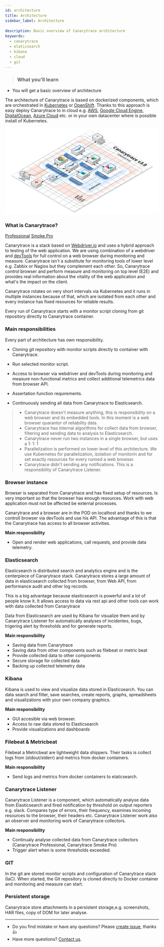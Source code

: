 ```yaml
---
id: architecture
title: Architecture
sidebar_label: Architecture

description: Basic overview of Canarytrace architecture
keywords:
  - canarytrace
  - elaticsearch
  - kibana
  - cloud
  - git
---
```


> ### What you’ll learn
- You will get a basic overview of architecture

The architecture of Canarytrace is based on dockerized components, which are orchestrated in [Kubernetes](https://kubernetes.io/) or [OpenShift](https://www.openshift.com/). Thanks to this approach is easy deploy Canarytrace to in cloud e.g. [AWS](https://aws.amazon.com/), [Google Cloud Engine](https://cloud.google.com/), [DigitalOcean](https://www.digitalocean.com/), [Azure Cloud](https://azure.microsoft.com/) etc. or in your own datacenter where is possible install of Kubernetes.


![Architecture](../../static/docs-img/canarytrace-v3.0.png)

### What is Canarytrace?
<a href="/docs/why/edition#canarytrace-professional"><span class="canaryBadge">Professional</span></a>
<a href="/docs/why/edition#canarytrace-smoke-pro"><span class="canaryBadge">Smoke Pro</span></a>

Canarytrace is a stack based on [Webdriver.io](https://webdriver.io/) and uses a hybrid approach to testing of the web application. We are using combination of a webdriver and [devTools](https://developers.google.com/web/tools/chrome-devtools) for full control on a web browser during monitoring and measure.
Canarytrace isn't a substitute for monitoring tools of lower level e.g. Zabbix or Nagios but they complement each other. 
So, Canarytrace control browser and perform measure and monitoring on top level (E2E) and provides real information about the vitality of the web application and what's the impact on the client.

Canarytrace rotates on very short intervals via Kubernetes and it runs in multiple instances because of that, which are isolated from each other and every instance has fixed resources for reliable results.

Every run of Canarytrace starts with a monitor script cloning from git repository directly to Canarytrace container. 

### Main responsibilities

Every part of architecture has own responsibility.

- Cloning git repository with monitor scripts directly to container with Canarytrace.

- Run selected monitor script.

- Access to browser via webdriver and devTools during monitoring and measure non-functional metrics and collect additional telemetrics data from browser API.

- Assertation function requirements.

- Continuously sending all data from Canarytrace to Elasticsearch.

> - Canarytrace doesn't measure anything, this is responsibility on a web browser and its embedded tools. In this moment is a web browser quarantor of reliability data.
> - Canarytrace has internal algorithms for collect data from browser, filtering and sending data to analysis to Elasticsearch.
> - Canarytrace never run two instances in a single browser, but uses a 1: 1: 1 
> - Parallelization is performed on lower level of this architecture. We use Kubernetes for parallelization, izolation of monitorin and for set exactly resources for every runned a web browser.
> - Canarytrace didn't sending any notifications. This is a responsibility of Canarytrace Listener.

### Browser instance

Browser is separated from Canarytrace and has fixed setup of resources. Is very important so that the browser has enough resources. Work with web application must not be affected be external processes.

Canarytrace and a browser are in the POD on localhost and thanks to we controll browser via devTools and use his API. The advantage of this is that the Canarytrace has access to all browser activities.

**Main responsibility**

- Open and render web applications, call requests, and provide data telemetry.

### Elasticsearch

Elasticsearch is distributed search and analytics engine and is the centerpiece of Canarytrace stack. Canarytrace stores a large amount of data in elasticsearch collected from browser, from Web API, from performance audit and other log records.

This is a big advantage because elasticsearch is powerful and a lot of people know it. It allows access to data via rest api and other tools can work with data collected from Canarytrace

Data from Elasticsearch are used by Kibana for visualize them and by Canarytrace Listener for automatically analyses of incidentes, bugs, trigering alert by thresholds and for generate reports.

**Main responsibility**

- Saving data from Canarytrace
- Saving data from other components such as filebeat or metric beat
- Provide collected data to other components
- Secure storage for collected data
- Backing up collected telemetry data

### Kibana


Kibana is used to view and visualize data stored in Elasticsearch. You can data search and filter, save searches, create reports, graphs, spreadsheets and visualizations with your own company graphics.

**Main responsibility**

- GUI accesible via web browser.
- Access to raw data stored to Elasticsearch
- Provide visualizations and dashboards

### Filebeat & Metricbeat

Filebeat a Metricbeat are lightweight data shippers. Their tasks is collect logs from (stdout/stderr) and metrics from docker containers.

**Main responsibility**

- Send logs and metrics from docker containers to elaticsearch.

### Canarytrace Listener

Canarytrace Listener is a component, which automatically analyse data from Elasticsearch and fired notification by threshold on output reporters e.g. slack.
Compares type of errors, their frequency, examines incoming resources to the browser, their headers etc.
Canarytrace Listener work also an observer and monitoring work of Canarytrace collectors.

**Main responsibility**

- Continualy analyse collected data from Canarytrace collectors (Canarytrace Professional, Canarytrace Smoke Pro)
- Trigger alert when is some thresholds exceeded.

### GIT

In the git are stored monitor scripts and configuration of Canarytrace stack (IaC). When started, the Git repository is cloned directly to Docker container and monitoring and measure can start.

### Persistent storage

Canarytrace store attachments in a persistent storage,e.g. screenshots, HAR files, copy of DOM for later analyse.

---

- Do you find mistake or have any questions? Please [create issue](https://github.com/canarytrace/documentation/issues/new/choose), thanks 👍
- Have more questions? [Contact us](/docs/support/contactus).